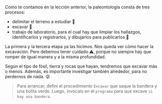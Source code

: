 <gs-attire attire-url="https://raw.githubusercontent.com/MumukiProject/mumuki-guia-gobstones-expresiones-ii-kids/master/assets/attires/config_1534357960591.json"></gs-attire>

<gs-toolbox toolbox-url="https://raw.githubusercontent.com/MumukiProject/mumuki-guia-gobstones-expresiones-ii-kids/master/assets/toolbox.xml">
</gs-toolbox>

Como te contamos en la lección anterior, la paleontología consta de tres procesos: 

* delimitar el terreno a estudiar :triangular_flag_on_post:
* excavar :construction:
* trabajo de laboratorio, para el cual hay que limpiar los hallazgos, identificarlos y registrarlos, y dibujarlos para publicarlos :newspaper:

La primera y la tercera etapa ya las hicimos. Nos queda ver cómo hacer la excavación. Pero debemos tener cuidado :warning:, porque no siempre hay que romper de igual manera y a la misma profundidad. 

Según el tipo de fósil, tierra y rocas que hayan, tendremos que excavar más o menos. Además, es importante investigar también alrededor, para no perdernos de nada. :stuck_out_tongue_winking_eye:

> Para arrancar, definí el procedimiento `Excavar` que saque la bandera y una bolita verde. Luego, invocalo en el `programa` para que excave `si hay una bandera`. 
